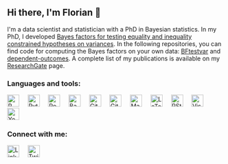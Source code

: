 ## Hi there, I'm Florian 👋

I'm a data scientist and statistician with a PhD in Bayesian statistics. In my PhD, I developed [Bayes factors for testing equality and inequality constrained hypotheses on variances](https://research.tilburguniversity.edu/en/publications/bayes-factors-for-testing-equality-and-inequality-constrained-hyp). In the following repositories, you can find code for computing the Bayes factors on your own data: [BFtestvar](https://github.com/fboeingmessing/BFtestvar) and [dependent-outcomes](https://github.com/fboeingmessing/dependent-outcomes). A complete list of my publications is available on my [ResearchGate](https://www.researchgate.net/profile/Florian-Boeing-Messing) page.

### Languages and tools:

[<img src="https://cdn.jsdelivr.net/gh/devicons/devicon/icons/r/r-original.svg" title="R" width="28px" />](https://cran.r-project.org)
&nbsp;&nbsp;&nbsp;
[<img src="https://cdn.jsdelivr.net/gh/devicons/devicon/icons/python/python-original.svg" title="Python" width="28px" />](https://www.python.org)
&nbsp;&nbsp;&nbsp;
[<img src="https://cdn.jsdelivr.net/gh/devicons/devicon/icons/postgresql/postgresql-original.svg" title="PostgreSQL" width="28px" />](https://www.postgresql.org)
&nbsp;&nbsp;&nbsp;
[<img src="https://cdn.jsdelivr.net/gh/devicons/devicon/icons/bash/bash-original.svg" title="Bash" width="28px" />](https://www.gnu.org/software/bash/)
&nbsp;&nbsp;&nbsp;
[<img src="https://cdn.jsdelivr.net/gh/devicons/devicon/icons/git/git-original.svg" title="Git" width="28px" />](https://git-scm.com)
&nbsp;&nbsp;&nbsp;
[<img src="https://cdn.jsdelivr.net/gh/devicons/devicon/icons/github/github-original.svg" title="GitHub" width="28px" />](https://github.com)
&nbsp;&nbsp;&nbsp;
[<img src="https://cdn.jsdelivr.net/gh/devicons/devicon/icons/markdown/markdown-original.svg" title="Markdown" width="28px" />](https://daringfireball.net/projects/markdown/)
&nbsp;&nbsp;&nbsp;
[<img src="https://upload.wikimedia.org/wikipedia/commons/9/95/TeXShop_icon.png" title="LaTeX" width="28px" />](https://www.ctan.org)
&nbsp;&nbsp;&nbsp;
[<img src="https://cdn.jsdelivr.net/gh/devicons/devicon/icons/rstudio/rstudio-original.svg" title="RStudio" width="28px" />](https://www.rstudio.com)
&nbsp;&nbsp;&nbsp;
[<img src="https://cdn.jsdelivr.net/gh/devicons/devicon/icons/vscode/vscode-original.svg" title="Visual Studio Code" width="28px" />](https://code.visualstudio.com)
&nbsp;&nbsp;&nbsp;
[<img src="https://upload.wikimedia.org/wikipedia/commons/8/85/YouTrack_icon.svg" title="YouTrack" width="28px" />](https://www.jetbrains.com/youtrack/)

### Connect with me:

[<img src="https://cdn.jsdelivr.net/gh/devicons/devicon/icons/linkedin/linkedin-original.svg" title="LinkedIn" width="28px" />](https://www.linkedin.com/in/florian-boeing-messing)
&nbsp;&nbsp;&nbsp;
[<img src="https://cdn.jsdelivr.net/gh/devicons/devicon/icons/twitter/twitter-original.svg" title="Twitter" width="28px" />](https://twitter.com/BoingFlorian)
